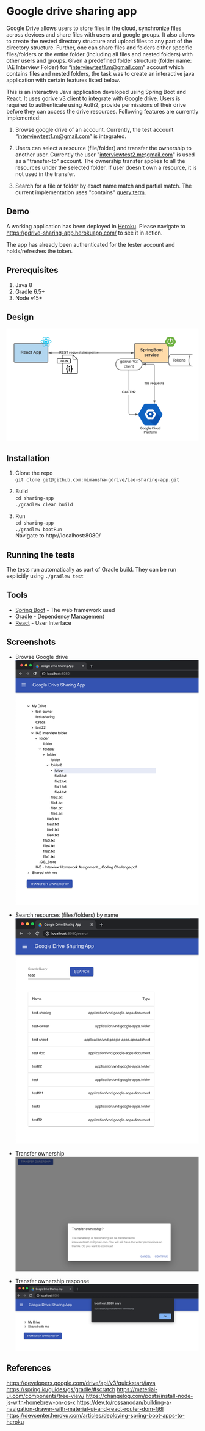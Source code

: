 # Google drive sharing app
Google Drive allows users to store files in the cloud, synchronize files across devices and share
files with users and google groups. It also allows to create the nested directory structure and
upload files to any part of the directory structure. Further, one can share files and folders either
specific files/folders or the entire folder (including all files and nested folders) with other users
and groups.
Given a predefined folder structure (folder name: IAE Interview Folder) for 
“interviewtest1.m@gmail.com” account which contains files and nested folders, the task was to create 
an interactive java application with certain features listed below.

This is an interactive Java application developed using Spring Boot and React. It 
uses [gdrive v3 client](https://developers.google.com/drive/api/v3/quickstart/java) to integrate 
with Google drive. Users is required to authenticate using Auth2, provide permissions of their drive before they can 
access the drive resources. Following features are currently implemented:  
1. Browse google drive of an account. Currently, the test account “interviewtest1.m@gmail.com” is integrated. 

2. Users can select a resource (file/folder) and transfer the ownership to another user. Currently the user  "interviewtest2.m@gmail.com"
is used as a "transfer-to" account. The ownership transfer applies to all the resources under the selected folder. If 
user doesn't own a resource, it is not used in the transfer. 

4. Search for a file or folder by exact name match and partial match. The current implementation uses "contains" [query 
term](https://developers.google.com/drive/api/v3/ref-search-terms). 


## Demo
A working application has been deployed in [Heroku](https://gdrive-sharing-app.herokuapp.com/). Please navigate to https://gdrive-sharing-app.herokuapp.com/ to 
see it in action.    

The app has already been authenticated for the tester account and holds/refreshes the token. 

## Prerequisites
1. Java 8
2. Gradle 6.5+
3. Node v15+


## Design
![Design-diagram](docs/design.png)

## Installation
1. Clone the repo  
`git clone git@github.com:mimansha-gdrive/iae-sharing-app.git` 

2. Build  
`cd sharing-app`  
`./gradlew clean build`

3. Run  
`cd sharing-app`  
`./gradlew bootRun`  
Navigate to http://localhost:8080/

## Running the tests
The tests run automatically as part of Gradle build. They can be run explicitly using 
`./gradlew test`

## Tools
* [Spring Boot](https://spring.io/projects/spring-boot) - The web framework used
* [Gradle](https://gradle.org/) - Dependency Management
* [React](https://reactjs.org/) - User Interface

## Screenshots
* Browse Google drive
![Browse Google drive](docs/browse-drive.png)

* Search resources (files/folders) by name
![Search](docs/search.png)
 
* Transfer ownership
![Transfer ownership](docs/transfer-ownersip-dialog.png)

* Transfer ownership response
![Transfer ownership response](docs/transfer-ownership-confirmation.png)

## References
https://developers.google.com/drive/api/v3/quickstart/java
https://spring.io/guides/gs/gradle/#scratch
https://material-ui.com/components/tree-view/
https://changelog.com/posts/install-node-js-with-homebrew-on-os-x
https://dev.to/rossanodan/building-a-navigation-drawer-with-material-ui-and-react-router-dom-1j6l
https://devcenter.heroku.com/articles/deploying-spring-boot-apps-to-heroku


 